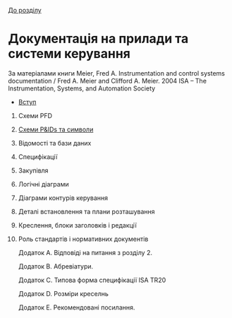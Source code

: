 [До розділу](../README.md)

# Документація на прилади та системи керування

За матеріалами книги Meier, Fred A. Instrumentation and control systems documentation / Fred A. Meier and Clifford A. Meier. 2004 ISA – The Instrumentation, Systems, and Automation Society

- [Вступ](intro.md)

1. Схеми PFD

2. [Схеми P&IDs та символи](2.md)

3. Відомості та бази даних

4. Специфікації

5. Закупівля

6. Логічні діаграми

7. Діаграми контурів керування

8. Деталі встановлення та плани розташування

9. Креслення, блоки заголовків і редакції

10. Роль стандартів і нормативних документів

    Додаток A. Відповіді на питання з розділу 2.

    Додаток B. Абревіатури.

    Додаток C. Типова форма специфікації ISA TR20

    Додаток D. Розміри креселнь 

    Додаток E. Рекомендовані посилання.

    